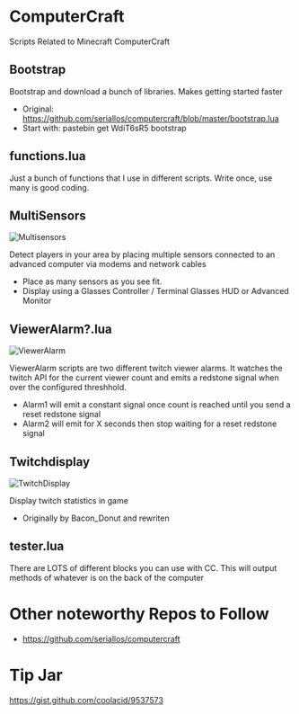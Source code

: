 # ComputerCraft
Scripts Related to Minecraft ComputerCraft

Bootstrap
---------

Bootstrap and download a bunch of libraries. Makes getting started faster
- Original: https://github.com/seriallos/computercraft/blob/master/bootstrap.lua
- Start with: pastebin get WdiT6sR5 bootstrap

functions.lua
-------------

Just a bunch of functions that I use in different scripts. Write once, use many is good coding.

MultiSensors
------------

![Multisensors](https://raw.githubusercontent.com/coolacid/ComputerCraft/master/ScreenShots/Multisensors.png)

Detect players in your area by placing multiple sensors connected to an advanced computer via modems and network cables
- Place as many sensors as you see fit.
- Display using a Glasses Controller / Terminal Glasses HUD or Advanced Monitor

ViewerAlarm?.lua
----------------

![ViewerAlarm](https://raw.githubusercontent.com/coolacid/ComputerCraft/master/ScreenShots/TwitchAlarm.png)

ViewerAlarm scripts are two different twitch viewer alarms. It watches the twitch API for the current viewer count and emits a redstone signal when over the configured threshhold.
- Alarm1 will emit a constant signal once count is reached until you send a reset redstone signal
- Alarm2 will emit for X seconds then stop waiting for a reset redstone signal

Twitchdisplay
-------------

![TwitchDisplay](https://raw.githubusercontent.com/coolacid/ComputerCraft/master/ScreenShots/TwitchDisplay.png)

Display twitch statistics in game
- Originally by Bacon_Donut and rewriten

tester.lua
----------

There are LOTS of different blocks you can use with CC. This will output methods of whatever is on the back of the computer


# Other noteworthy Repos to Follow

- https://github.com/seriallos/computercraft

# Tip Jar

https://gist.github.com/coolacid/9537573